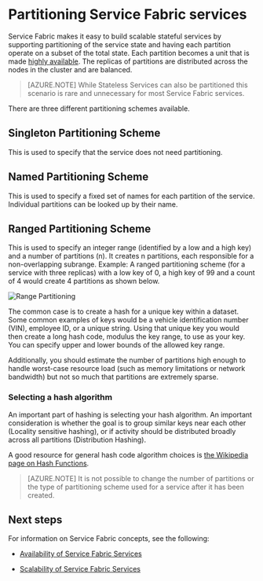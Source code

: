 <properties
   pageTitle="Partitioning Service Fabric Services"
   description="Describes how to partition Service Fabric services"
   services="service-fabric"
   documentationCenter=".net"
   authors="appi101"
   manager="timlt"
   editor=""/>

<tags
	ms.service="service-fabric"
	ms.date="08/26/2015"
	wacn.date=""/>

# Partitioning Service Fabric services
Service Fabric makes it easy to build scalable stateful services by supporting partitioning of the service state and having each partition operate on a subset of the total state. Each partition becomes a unit that is made [highly available](/documentation/articles/service-fabric-availability-services). The replicas of partitions are distributed across the nodes in the cluster and are balanced.

> [AZURE.NOTE] While Stateless Services can also be partitioned this scenario is rare and unnecessary for most Service Fabric services.  

There are three different partitioning schemes available.

## Singleton Partitioning Scheme
This is used to specify that the service does not need partitioning.

## Named Partitioning Scheme
This is used to specify a fixed set of names for each partition of the service. Individual partitions can be looked up by their name.

## Ranged Partitioning Scheme
This is used to specify an integer range (identified by a low and a high key) and a number of partitions (n). It creates n partitions, each responsible for a non-overlapping subrange. Example: A ranged partitioning scheme (for a service with three replicas) with a low key of 0, a high key of 99 and a count of 4 would create 4 partitions as shown below.

![Range Partitioning](./media/service-fabric-concepts-partitioning/range-partitioning.png)

The common case is to create a hash for a unique key within a dataset. Some common examples of keys would be a vehicle identification number (VIN), employee ID, or a unique string. Using that unique key you would then create a long hash code, modulus the key range, to use as your key. You can specify upper and lower bounds of the allowed key range.

Additionally, you should estimate the number of partitions high enough to handle worst-case resource load (such as memory limitations or network bandwidth) but not so much that partitions are extremely sparse.

### Selecting a hash algorithm
An important part of hashing is selecting your hash algorithm. An important consideration is whether the goal is to group similar keys near each other (Locality sensitive hashing), or if activity should be distributed broadly across all partitions (Distribution Hashing).

A good resource for general hash code algorithm choices is [the Wikipedia page on Hash Functions](http://en.wikipedia.org/wiki/Hash_function).

> [AZURE.NOTE] It is not possible to change the number of partitions or the type of partitioning scheme used for a service after it has been created.

## Next steps

For information on Service Fabric concepts, see the following:

- [Availability of Service Fabric Services](/documentation/articles/service-fabric-availability-services)

- [Scalability of Service Fabric Services](/documentation/articles/service-fabric-concepts-scalability)